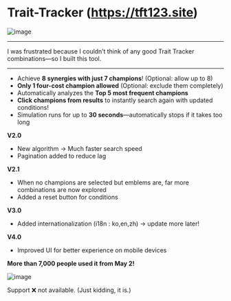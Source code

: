 # Trait-Tracker (https://tft123.site)

![image](https://github.com/user-attachments/assets/f47120f6-f63a-407a-b216-8eb70ef37d96)

---

I was frustrated because I couldn’t think of any good Trait Tracker combinations—so I built this tool.

---

* Achieve **8 synergies with just 7 champions**! (Optional: allow up to 8)
* **Only 1 four-cost champion allowed** (Optional: exclude them completely)
* Automatically analyzes the **Top 5 most frequent champions**
* **Click champions from results** to instantly search again with updated conditions!
* Simulation runs for up to **30 seconds**—automatically stops if it takes too long

**V2.0**

* New algorithm → Much faster search speed
* Pagination added to reduce lag

**V2.1**

* When no champions are selected but emblems are, far more combinations are now explored
* Added a reset button for conditions

**V3.0**

* Added internationalization (i18n : ko,en,zh) -> update more later!

**V4.0**

* Improved UI for better experience on mobile devices

**More than 7,000 people used it from May 2!**

![image](https://github.com/user-attachments/assets/d34f8256-b79a-4700-b87f-c14099757dbf)


Support ❌ not available. (Just kidding, it is.)




